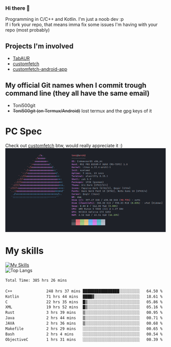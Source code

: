 ### Hi there 👋

Programming in C/C++ and Kotlin. I'm just a noob dev :p\
If i fork your repo, that means imma fix some issues I'm having with your repo (most probably)

## Projects I'm involved
 - [TabAUR](https://github.com/BurntRanch/TabAUR)
 - [customfetch](https://github.com/Toni500github/customfetch)
 - [customfetch-android-app](https://github.com/Toni500github/customfetch-android-app)

## My official Git names when I commit trough command line (they all have the same email)
* Toni500git
* ~~Toni500git (on Termux/Android)~~ lost termux and the gpg keys of it

# PC Spec
Check out [customfetch](https://github.com/Toni500github/customfetch) btw, would really appreciate it :)
![screenshot.png](https://github.com/Toni500github/customfetch/raw/main/screenshot.png)

# My skills
[![My Skills](https://skillicons.dev/icons?i=cpp,bash,kotlin,androidstudio,arch,linux&theme=light)](https://skillicons.dev)\
![Top Langs](https://github-readme-stats.vercel.app/api/top-langs/?username=Toni500github&layout=compact)

<!--START_SECTION:waka-->

```txt
Total Time: 385 hrs 26 mins

C++               248 hrs 37 mins ████████████████░░░░░░░░░   64.50 %
Kotlin            71 hrs 44 mins  ████▓░░░░░░░░░░░░░░░░░░░░   18.61 %
C                 22 hrs 35 mins  █▒░░░░░░░░░░░░░░░░░░░░░░░   05.86 %
XML               19 hrs 52 mins  █▒░░░░░░░░░░░░░░░░░░░░░░░   05.16 %
Rust              3 hrs 39 mins   ▒░░░░░░░░░░░░░░░░░░░░░░░░   00.95 %
Java              2 hrs 44 mins   ▒░░░░░░░░░░░░░░░░░░░░░░░░   00.71 %
JAVA              2 hrs 36 mins   ▒░░░░░░░░░░░░░░░░░░░░░░░░   00.68 %
Makefile          2 hrs 29 mins   ░░░░░░░░░░░░░░░░░░░░░░░░░   00.65 %
Bash              2 hrs 4 mins    ░░░░░░░░░░░░░░░░░░░░░░░░░   00.54 %
ObjectiveC        1 hrs 31 mins   ░░░░░░░░░░░░░░░░░░░░░░░░░   00.39 %
```

<!--END_SECTION:waka-->
